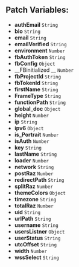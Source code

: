 ## Patch Variables:

* __authEmail__ ```String```
* __bio__ ```String```
* __email__ ```String```
* __emailVerified__ ```String```
* __environment__ ```Number```
* __fbAuthToken__ ```String```
* __fbConfig__ ```Object```
* __FBinitialized __ ```Number```
* __fbProjectId__ ```String```
* __fbTokenId__ ```String```
* __firstName__ ```String```
* __FrameType__ ```String```
* __functionPath__ ```String```
* __global_doc__ ```Object```
* __height__ ```Number```
* __ip__ ```String```
* __ipv6__ ```Object```
* __is_Portrait__ ```Number```
* __isAuth__ ```Number```
* __key__ ```String```
* __lastName__ ```String```
* __loader__ ```Number```
* __network__ ```String```
* __postRaz__ ```Number```
* __redirectPath__ ```String```
* __splitRaz__ ```Number```
* __themeColors__ ```Object```
* __timezone__ ```String```
* __totalRaz__ ```Number```
* __uid__ ```String```
* __urlPath__ ```String```
* __username__ ```String```
* __usersListner__ ```Object```
* __userStatus__ ```String```
* __utcOffset__ ```String```
* __width__ ```Number```
* __wssSelect__ ```String```

